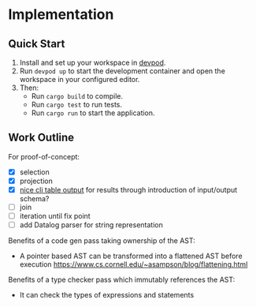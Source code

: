 # Implementation

## Quick Start

1. Install and set up your workspace in [devpod](https://devpod.sh).
2. Run `devpod up` to start the development container and open the workspace
   in your configured editor.
3. Then:
   - Run `cargo build` to compile.
   - Run `cargo test` to run tests.
   - Run `cargo run` to start the application.

## Work Outline

For proof-of-concept:

- [x] selection
- [x] projection
- [x] [nice cli table output](https://crates.io/crates/cli-table)
      for results through introduction of input/output schema?
- [ ] join
- [ ] iteration until fix point
- [ ] add Datalog parser for string representation

Benefits of a code gen pass taking ownership of the AST:

- A pointer based AST can be transformed into a flattened AST before execution
  https://www.cs.cornell.edu/~asampson/blog/flattening.html

Benefits of a type checker pass which immutably references the AST:

- It can check the types of expressions and statements
